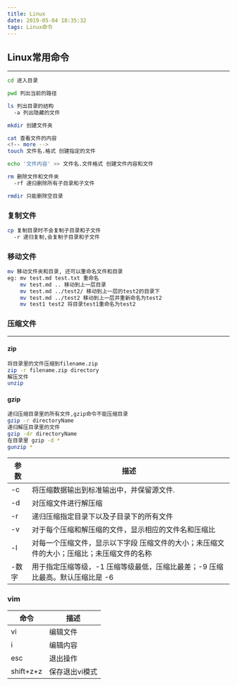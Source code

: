 ```yaml
---
title: Linux
date: 2019-05-04 18:35:32
tags: Linux命令
---
```

## Linux常用命令
---
```bash
cd 进入目录

pwd 列出当前的路径

ls 列出目录的结构
  -a 列出隐藏的文件

mkdir 创建文件夹

cat 查看文件的内容
<!-- more -->
touch 文件名.格式 创建指定的文件

echo '文件内容' >> 文件名.文件格式 创建文件内容和文件

rm 删除文件和文件夹
  -rf 递归删除所有子目录和子文件

rmdir 只能删除空目录
```
### 复制文件
```sh
cp 复制目录时不会复制子目录和子文件
  -r 递归复制,会复制子目录和子文件
```
### 移动文件
```sh
mv 移动文件夹和目录, 还可以重命名文件和目录
eg: mv test.md test.txt 重命名
    mv test.md .. 移动到上一层目录
    mv test.md ../test2/ 移动到上一层的test2的目录下
    mv test.md ../test2 移动到上一层并重新命名为test2
    mv test1 test2 将目录test1重命名为test2
```
### 压缩文件
---
#### zip
```sh
将目录里的文件压缩到filename.zip
zip -r filename.zip directory
解压文件
unzip
```
#### gzip
```sh
递归压缩目录里的所有文件,gzip命令不能压缩目录
gzip -r directoryName 
递归解压目录里的文件
gzip -dr directoryName
在目录里 gzip -d *
gunzip *
```
| 参数 | 描述 |
| -- | -- |
| -c | 将压缩数据输出到标准输出中，并保留源文件. |
| -d | 对压缩文件进行解压缩 |
| -r | 递归压缩指定目录下以及子目录下的所有文件 |
| -v | 对于每个压缩和解压缩的文件，显示相应的文件名和压缩比 |
| -l | 对每一个压缩文件，显示以下字段 压缩文件的大小；未压缩文件的大小；压缩比；未压缩文件的名称|
| -数字 |	用于指定压缩等级，-1 压缩等级最低，压缩比最差；-9 压缩比最高。默认压缩比是 -6 |

### vim

| 命令 | 描述 |
| -- | -- |
| vi | 编辑文件 |
| i | 编辑内容 |
| esc | 退出操作 |
| shift+z+z | 保存退出vi模式|
